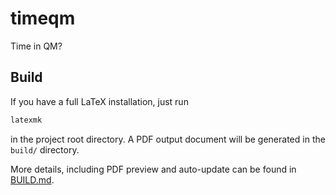 # timeqm
Time in QM?

## Build
If you have a full LaTeX installation, just run
```bash
latexmk
```
in the project root directory.
A PDF output document will be generated in the `build/` directory.

More details, including PDF preview and auto-update can be found in [BUILD.md](BUILD.md).
